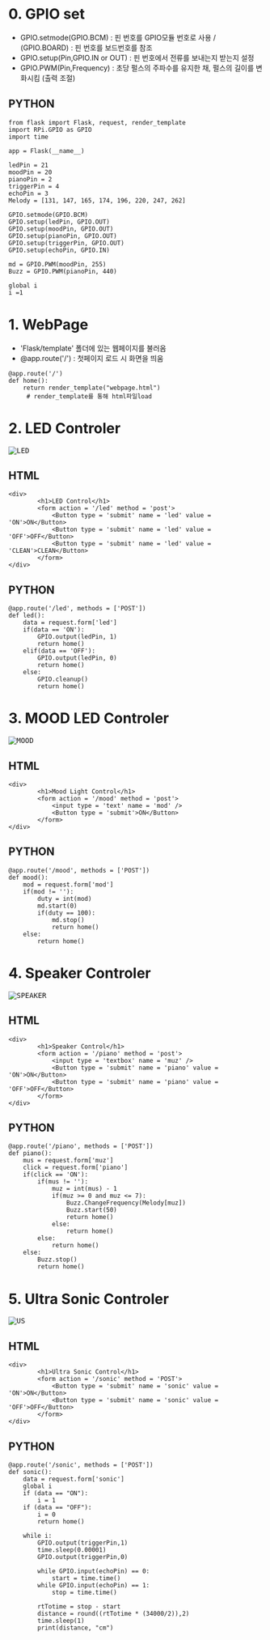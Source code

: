 # 0. GPIO set
- GPIO.setmode(GPIO.BCM) : 핀 번호를 GPIO모듈 번호로 사용 / (GPIO.BOARD) : 핀 번호를 보드번호를 참조
- GPIO.setup(Pin,GPIO.IN or OUT) : 핀 번호에서 전류를 보내는지 받는지 설정
- GPIO.PWM(Pin,Frequency) : 초당 펄스의 주파수를 유지한 채, 펄스의 길이를 변화시킴 (출력 조절)

## PYTHON
```
from flask import Flask, request, render_template
import RPi.GPIO as GPIO
import time

app = Flask(__name__)

ledPin = 21
moodPin = 20
pianoPin = 2
triggerPin = 4
echoPin = 3
Melody = [131, 147, 165, 174, 196, 220, 247, 262]

GPIO.setmode(GPIO.BCM)
GPIO.setup(ledPin, GPIO.OUT)
GPIO.setup(moodPin, GPIO.OUT)
GPIO.setup(pianoPin, GPIO.OUT)
GPIO.setup(triggerPin, GPIO.OUT)
GPIO.setup(echoPin, GPIO.IN)

md = GPIO.PWM(moodPin, 255)
Buzz = GPIO.PWM(pianoPin, 440)

global i
i =1
```

# 1. WebPage

- 'Flask/template' 폴더에 있는 웹페이지를 불러옴
- @app.route('/') : 첫페이지 로드 시 화면을 띄움
```
@app.route('/')
def home():
    return render_template("webpage.html")
     # render_template를 통해 html파일load
```



# 2. LED Controler

<kbd>![LED](/Capture/LED%20Control.PNG "LED Control")</kbd>

## HTML
```
<div>
		<h1>LED Control</h1>
		<form action = '/led' method = 'post'>
			<Button type = 'submit' name = 'led' value = 'ON'>ON</Button>
			<Button type = 'submit' name = 'led' value = 'OFF'>OFF</Button>
			<Button type = 'submit' name = 'led' value = 'CLEAN'>CLEAN</Button>
		</form>
</div>
```
## PYTHON
```
@app.route('/led', methods = ['POST'])
def led():
    data = request.form['led']
    if(data == 'ON'):
        GPIO.output(ledPin, 1)
        return home()
    elif(data == 'OFF'):
        GPIO.output(ledPin, 0)
        return home()
    else:
        GPIO.cleanup()
        return home()
```

# 3. MOOD LED Controler

<kbd>![MOOD](/Capture/Mood%20Control.PNG "MOOD Control")</kbd>

## HTML
```
<div>
		<h1>Mood Light Control</h1>
		<form action = '/mood' method = 'post'>
			<input type = 'text' name = 'mod' />
			<Button type = 'submit'>ON</Button>
		</form>
</div>
```
## PYTHON
```
@app.route('/mood', methods = ['POST'])
def mood():
    mod = request.form['mod']
    if(mod != ''):
        duty = int(mod)
        md.start(0)
        if(duty == 100):
            md.stop()
            return home()
    else:
        return home()
```

# 4. Speaker Controler

<kbd>![SPEAKER](/Capture/Speaker%20Control.PNG "Speaker Control")</kbd>

## HTML
```
<div>
		<h1>Speaker Control</h1>
		<form action = '/piano' method = 'post'>
			<input type = 'textbox' name = 'muz' />
			<Button type = 'submit' name = 'piano' value = 'ON'>ON</Button>
			<Button type = 'submit' name = 'piano' value = 'OFF'>OFF</Button>
		</form>
</div>
```
## PYTHON
```
@app.route('/piano', methods = ['POST'])
def piano():
    mus = request.form['muz']
    click = request.form['piano']
    if(click == 'ON'):
        if(mus != ''):
            muz = int(mus) - 1
            if(muz >= 0 and muz <= 7):
                Buzz.ChangeFrequency(Melody[muz])
                Buzz.start(50)
                return home()
            else:
                return home()
        else:
            return home()
    else:
        Buzz.stop()
        return home()
```

# 5. Ultra Sonic Controler

<kbd>![US](/Capture/UltraSonic%20Control.PNG "US Control")</kbd>

## HTML
```
<div>
		<h1>Ultra Sonic Control</h1>
		<form action = '/sonic' method = 'POST'>
			<Button type = 'submit' name = 'sonic' value = 'ON'>ON</Button>
			<Button type = 'submit' name = 'sonic' value = 'OFF'>OFF</Button>
		</form>
</div>
```
## PYTHON
```
@app.route('/sonic', methods = ['POST'])
def sonic():
    data = request.form['sonic']
    global i
    if (data == "ON"):
        i = 1
    if (data == "OFF"):
        i = 0
        return home()

    while i:
        GPIO.output(triggerPin,1)
        time.sleep(0.00001)
        GPIO.output(triggerPin,0)

        while GPIO.input(echoPin) == 0:
            start = time.time()
        while GPIO.input(echoPin) == 1:
            stop = time.time()

        rtTotime = stop - start
        distance = round((rtTotime * (34000/2)),2)
        time.sleep(1)
        print(distance, "cm")
```
